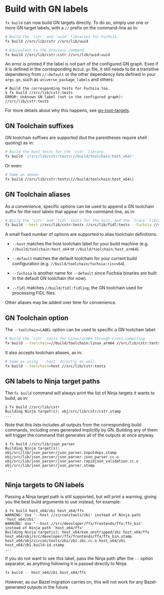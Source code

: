 # Build with GN labels

`fx build` can now build GN targets directly. To do so, simply use one or more
GN target labels, with a `//` prefix on the command-line as in:

```sh
# Build the `cstr` and `uuid` libraries for Fuchsia.
fx build //src/lib/cstr //src/lib/uuid

# Equivalent to the previous command.
fx build //src/lib/cstr:cstr //src/lib/uuid:uuid
```

An error is printed if the label is not part of the configured GN graph. Even
if it is defined in the corresponding `BUILD.gn` file, it still needs to be a
transitive dependency from `//:default` or the other dependency lists defined
in your `args.gn`, such as `universe_package_labels` and others:

```none
# Build the corresponding tests for Fuchsia too.
$ fx build //src/lib/cstr:tests
ERROR: Unknown GN label (not in the configured graph): //src/lib/cstr:tests
```

For more details about why this happens, see [gn-root-targets].

## GN Toolchain suffixes

GN toolchain suffixes are supported (but the parentheses require shell quoting)
as in:

```sh
# Build the host tests for the `cstr` library.
fx build '//src/lib/cstr:tests(//build/toolchain:host_x64)'
```

Or even:

```sh
# Same as above
fx build //src/lib/cstr:tests\(//build/toolchain:host_x64\)
```

## GN Toolchain aliases

As a convenience, specific options can be used to append a GN toolchain suffix
for the _next_ labels that appear on the command-line, as in:

```sh
# Build the `cstr` and `fidl` tests for the host, and the `trace` library for Fuchsia.
fx build --host //src/lib/cstr:tests //src/lib/fidl:tests --fuchsia //src/lib/trace
```

A small fixed number of options are supported to alias toolchain definitions:

- `--host` matches the host toolchain label for your build machine
  (e.g. `//build/toolchain:host_x64` or `//build/toolchain:host_arm64`).

- `--default` matches the default toolchain for your current build
  configuration (e.g. `//build/toolchain/fuchsia:riscv64`).

- `--fuchsia` is another name for `--default` since Fuchsia binaries are built
  in the default GN toolchain (for now).

- `--fidl` matches `//build/fidl:fidling`, the GN toolchain used for processing
  FIDL files.

Other aliases may be added over time for convenience.

## GN Toolchain option

The `--toolchain=LABEL` option can be used to specific a GN toolchain label:

```sh
# Build the `cstr` tests for Linux/arm64 through cross-compiling
fx build --toolchain=//build/toolchain:linux_arm64 //src/lib/cstr:tests
```

It also accepts toolchain aliases, as in:

```sh
# Same as using `--host` directly as well.
fx build --toolchain=host //src/lib/cstr:tests
```

## GN labels to Ninja target paths

The `fx build` command will always print the list of Ninja targets it wants to
build, as in:

```none {:.devsite-disable-click-to-copy}
$ fx build //src/lib/cstr
Building Ninja target(s): obj/src/lib/cstr/cstr.stamp
...
```

Note that this lists includes all outputs from the corresponding build commands,
including ones generated implicitly by GN. Building any of them will trigger
the command that generates all of the outputs at once anyway.

```none {:.devsite-disable-click-to-copy}
$ fx build //src/lib/json_parser
Building Ninja target(s): obj/src/lib/json_parser/json_parser.inputdeps.stamp obj/src/lib/json_parser/json_parser.json_parser.cc.o obj/src/lib/json_parser/json_parser.rapidjson_validation.cc.o obj/src/lib/json_parser/json_parser.stamp
...
```

## Ninja targets to GN labels

Passing a Ninja target path is still supported, but will print a warning,
giving you the best build arguments to use instead, for example:

```none {:.devsite-disable-click-to-copy}
$ fx build host_x64/zbi host_x64/ffx
WARNING: Use '--host //zircon/tools/zbi' instead of Ninja path 'host_x64/zbi'
WARNING: Use '--host //src/developer/ffx/frontends/ffx:ffx_bin' instead of Ninja path 'host_x64/ffx'
Building Ninja target(s): host_x64/exe.unstripped/zbi host_x64/ffx host_x64/obj/src/developer/ffx/frontends/ffx/ffx_bin.stamp host_x64/obj/zircon/tools/zbi/zbi.zbi.cc.o host_x64/zbi host_x64/zbi.build-id.stamp
...
```

If you do not want to see this label, pass the Ninja path after the `--` option
separator, as anything following it is passed directly to Ninja:

```sh
fx build -- host_x64/zbi host_x64/ffx
```

However, as our Bazel migration carries on, this will not work for any
Bazel-generated outputs in the future.

[gn-root-targets]: /docs/development/build/gn_root_targets.md
